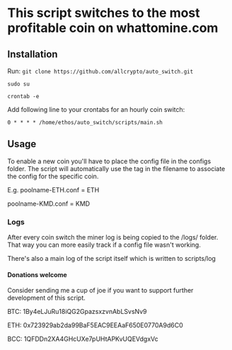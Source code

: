 # This script switches to the most profitable coin on whattomine.com

## Installation

Run:
`git clone https://github.com/allcrypto/auto_switch.git`

`sudo su`

`crontab -e`

 Add following line to your crontabs for an hourly coin switch:

`0 * * * * /home/ethos/auto_switch/scripts/main.sh`

## Usage
To enable a new coin you'll have to place the config file in the configs folder.
The script will automatically use the tag in the filename to associate the config for the specific coin.

E.g. poolname-ETH.conf = ETH

poolname-KMD.conf = KMD

### Logs
After every coin switch the miner log is being copied to the /logs/ folder. That way you can more easily track if a config file wasn't working.

There's also a main log of the script itself which is written to scripts/log

#### Donations welcome
Consider sending me a cup of joe if you want to support further development of this script.

BTC: 1By4eLJuRu18iQG2GpazsxzvnAbLSvsNv9

ETH: 0x723929ab2da99BaF5EAC9EEAaF650E0770A9d6C0

BCC: 1QFDDn2XA4GHcUXe7pUHtAPKvUQEVdgxVc
